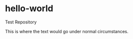 hello-world
===========

Test Repository 

This is where the text would go under normal circumstances.
